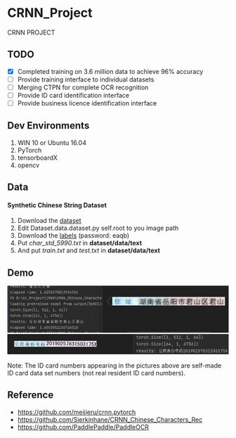 # CRNN_Project
CRNN PROJECT


## TODO
- [x] Completed training on 3.6 million data to achieve 96% accuracy
- [ ] Provide training interface to individual datasets
- [ ] Merging CTPN for complete OCR recognition
- [ ] Provide ID card identification interface
- [ ] Provide business licence identification interface

## Dev Environments
1. WIN 10 or Ubuntu 16.04
2. PyTorch 
3. tensorboardX
4. opencv

## Data
#### Synthetic Chinese String Dataset
1. Download the [dataset](https://pan.baidu.com/s/1ufYbnZAZ1q0AlK7yZ08cvQ)
2. Edit Dataset.data.dataset.py self.root to you image path
3. Download the [labels](https://pan.baidu.com/s/1oOKFDt7t0Wg6ew2uZUN9xg) (password: eaqb)
4. Put *char_std_5990.txt* in **dataset/data/text**
5. And put *train.txt* and *test.txt* in **dataset/data/text**

## Demo

<div align="center">
    <img src="demo/001.png" width="800">
    <img src="demo/002.png" width="800">
</div>

Note: The ID card numbers appearing in the pictures above are self-made ID card data set numbers (not real resident ID card numbers).

## Reference
- https://github.com/meijieru/crnn.pytorch
- https://github.com/Sierkinhane/CRNN_Chinese_Characters_Rec
- https://github.com/PaddlePaddle/PaddleOCR
